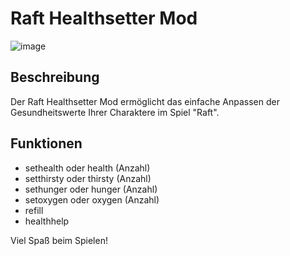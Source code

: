 # Raft Healthsetter Mod
![image](banner.jpg)


## Beschreibung

Der Raft Healthsetter Mod ermöglicht das einfache Anpassen der Gesundheitswerte Ihrer Charaktere im Spiel "Raft".

## Funktionen

- sethealth oder health (Anzahl)
- setthirsty oder thirsty (Anzahl)
- sethunger oder hunger (Anzahl)
- setoxygen oder oxygen (Anzahl)
- refill
- healthhelp

Viel Spaß beim Spielen!

